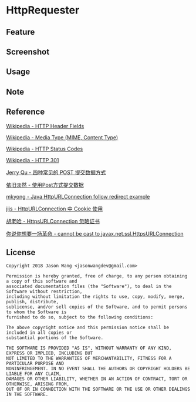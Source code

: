 # HttpRequester

## Feature

## Screenshot

## Usage

## Note

## Reference
[Wikipedia - HTTP Header Fields](https://en.wikipedia.org/wiki/List_of_HTTP_header_fields)

[Wikipedia - Media Type (MIME, Content Type)](https://en.wikipedia.org/wiki/Media_type)

[Wikipedia - HTTP Status Codes](https://en.wikipedia.org/wiki/List_of_HTTP_status_codes)

[Wikipedia - HTTP 301](https://en.wikipedia.org/wiki/HTTP_301)

[Jerry Qu - 四种常见的 POST 提交数据方式](https://imququ.com/post/four-ways-to-post-data-in-http.html)

[依旧淡然 - 使用Post方式提交数据](https://www.cnblogs.com/menlsh/archive/2013/05/22/3091983.html)

[mkyong - Java HttpURLConnection follow redirect example](https://www.mkyong.com/java/java-httpurlconnection-follow-redirect-example/)

[jijs - HttpURLConnection 中 Cookie 使用](https://www.jianshu.com/p/7a18524f1bfa)

[胡老哈 - HttpsURLConnection 忽略证书](https://blog.csdn.net/a102111/article/details/44311059)

[你说你想要一场革命 - cannot be cast to javax.net.ssl.HttpsURLConnection](https://www.jianshu.com/p/f1b55c07d331)

## License

    Copyright 2018 Jason Wang <jasonwangdev@gmail.com>

    Permission is hereby granted, free of charge, to any person obtaining a copy of this software and 
    associated documentation files (the "Software"), to deal in the Software without restriction, 
    including without limitation the rights to use, copy, modify, merge, publish, distribute, 
    sublicense, and/or sell copies of the Software, and to permit persons to whom the Software is 
    furnished to do so, subject to the following conditions:

    The above copyright notice and this permission notice shall be included in all copies or 
    substantial portions of the Software.

    THE SOFTWARE IS PROVIDED "AS IS", WITHOUT WARRANTY OF ANY KIND, EXPRESS OR IMPLIED, INCLUDING BUT 
    NOT LIMITED TO THE WARRANTIES OF MERCHANTABILITY, FITNESS FOR A PARTICULAR PURPOSE AND 
    NONINFRINGEMENT. IN NO EVENT SHALL THE AUTHORS OR COPYRIGHT HOLDERS BE LIABLE FOR ANY CLAIM, 
    DAMAGES OR OTHER LIABILITY, WHETHER IN AN ACTION OF CONTRACT, TORT OR OTHERWISE, ARISING FROM, 
    OUT OF OR IN CONNECTION WITH THE SOFTWARE OR THE USE OR OTHER DEALINGS IN THE SOFTWARE.

